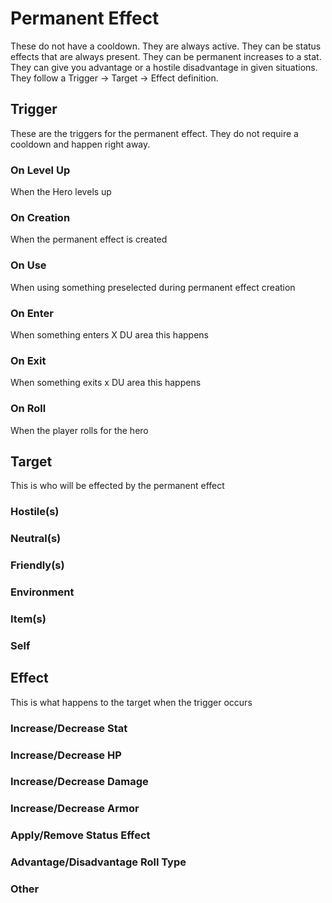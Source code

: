 # Permanent Effect

These do not have a cooldown. They are always active. They can be status effects that are always present. They can be permanent increases to a stat. They can give you advantage or a hostile disadvantage in given situations. They follow a Trigger -> Target -> Effect definition.

## Trigger

These are the triggers for the permanent effect. They do not require a cooldown and happen right away.

### On Level Up

When the Hero levels up

### On Creation

When the permanent effect is created

### On Use

When using something preselected during permanent effect creation

### On Enter

When something enters X DU area this happens

### On Exit

When something exits x DU area this happens

### On Roll

When the player rolls for the hero

## Target

This is who will be effected by the permanent effect

### Hostile(s)

### Neutral(s)

### Friendly(s)

### Environment

### Item(s)

### Self

## Effect

This is what happens to the target when the trigger occurs

### Increase/Decrease Stat

### Increase/Decrease HP

### Increase/Decrease Damage

### Increase/Decrease Armor

### Apply/Remove Status Effect

### Advantage/Disadvantage Roll Type

### Other
